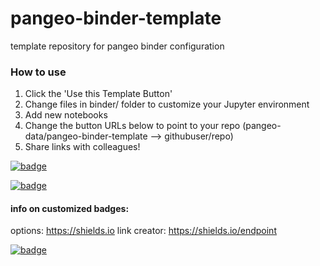 # pangeo-binder-template
template repository for pangeo binder configuration

### How to use
1) Click the 'Use this Template Button'
2) Change files in binder/ folder to customize your Jupyter environment
3) Add new notebooks
4) Change the button URLs below to point to your repo (pangeo-data/pangeo-binder-template --> githubuser/repo)
5) Share links with colleagues! 

[![badge](https://img.shields.io/static/v1.svg?logo=Jupyter&label=Pangeo+Binder&message=GCE+us-central1&color=blue)](https://binder.pangeo.io/v2/gh/lsetiawan/echopype_viewer_demo/master?urlpath=%2Fpanel%2FOOI_EK60Visualization_Single_Demo)

[![badge](https://img.shields.io/static/v1.svg?logo=Jupyter&label=Pangeo+Binder&message=AWS+us-west-2&color=orange)](https://aws-uswest2-binder.pangeo.io/v2/gh/lsetiawan/echopype_viewer_demo/master?urlpath=%2Fpanel%2FOOI_EK60Visualization_Single_Demo)


#### info on customized badges:

options: https://shields.io
link creator: https://shields.io/endpoint

[![badge](https://img.shields.io/static/v1.svg?label=Project&message=Jupyter&logo=Jupyter)](https://jupyter.org)
